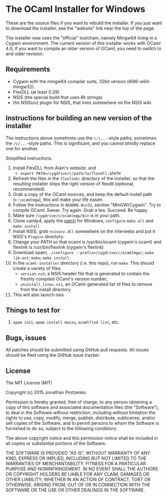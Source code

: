 The OCaml Installer for Windows
===============================

These are the source files if you want to rebuild the installer. If you just
want to download the installer, see the "website" link near the top of the
page.

The installer now uses the "official" toolchain, namely Mingw64 living in a
Cygwin environment. The current version of this installer works with OCaml 4.0;
if you want to compile an older version of OCaml, you need to switch to and older
revision.

Requirements
------------

* Cygwin with the mingw64 compiler suite, 32bit version (i686-w64-mingw32).
* FlexDLL (at least 0.29)
* NSIS (the special build that uses 8k strings)
* the NSISunz plugin for NSIS, that lives somewhere on the NSIS wiki

Instructions for building an new version of the installer
---------------------------------------------------------

The instructions above sometimes use the `c:\...`-style paths, sometimes the
`/c/...`-style paths. This is significant, and you cannot blindly replace one
for another.

Simplified instructions.

1. Install FlexDLL from Alain's website, and
    * `export PATH=/cygdrive/c/path/to/flexdll:$PATH`
2. Refresh the files in the `flexlink/` directory of the installer, so that the
   resulting installer ships the right version of flexdll (optional,
   recommended).
2. Grab a copy of the OCaml sources, and keep the default install path
   (`c:\ocamlmgw`), this will make your life easier.
3. Follow the instructions in `README.Win32`, section "MinGW/Cygwin". Try to
   compile OCaml. Swear. Try again. Grab a tea. Succeed. Be happy.
4. Make sure `/cygdrive/c/ocamlmgw/bin` is in your path.
3. Clone camlp4, apply the
   [patch](https://github.com/ocaml/camlp4/issues/41#issuecomment-55229048) for
   Windows, `configure` `make all` and `make install`
5. Install NSIS, grab `nsisunz.dll` somewhere on the interwebs and put it NSIS's
   `Plugins` directory.
6. Change your PATH so that ocaml is /usr/bin/ocaml (cygwin's ocaml) and
   flexlink is /usr/bin/flexlink (cygwin's flexlink)
6. Download opam; `./configure --prefix=/cygdrive/c/ocamlmgw/`; `make lib-ext`;
   `make`; `make install`.
6. In the `ocaml-installer` directory (i.e. this repo), run `make`. This should
   create a variety of files:
    * `version.nsh`, a NSIS header file that is generated to contain the freshly
      compiled OCaml's version number,
    * `uninstall_lines.nsi`, an OCaml-generated list of files to remove from the
      install directory.
6. This will also launch nsis.

Things to test for
------------------

1. `opam init`, `opam install mezzo`, `ocamlfind list`, etc.

Bugs, issues
------------

All patches should be submitted using GitHub pull requests. All issues should be
filed using the GitHub issue tracker.

License
-------

The MIT License (MIT)

Copyright (c) 2015 Jonathan Protzenko

Permission is hereby granted, free of charge, to any person obtaining a copy
of this software and associated documentation files (the "Software"), to deal
in the Software without restriction, including without limitation the rights
to use, copy, modify, merge, publish, distribute, sublicense, and/or sell
copies of the Software, and to permit persons to whom the Software is
furnished to do so, subject to the following conditions:

The above copyright notice and this permission notice shall be included in
all copies or substantial portions of the Software.

THE SOFTWARE IS PROVIDED "AS IS", WITHOUT WARRANTY OF ANY KIND, EXPRESS OR
IMPLIED, INCLUDING BUT NOT LIMITED TO THE WARRANTIES OF MERCHANTABILITY,
FITNESS FOR A PARTICULAR PURPOSE AND NONINFRINGEMENT. IN NO EVENT SHALL THE
AUTHORS OR COPYRIGHT HOLDERS BE LIABLE FOR ANY CLAIM, DAMAGES OR OTHER
LIABILITY, WHETHER IN AN ACTION OF CONTRACT, TORT OR OTHERWISE, ARISING FROM,
OUT OF OR IN CONNECTION WITH THE SOFTWARE OR THE USE OR OTHER DEALINGS IN
THE SOFTWARE.
